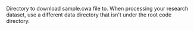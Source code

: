 Directory to download sample.cwa file to. When processing your research dataset,
use a different data directory that isn't under the root code directory.
